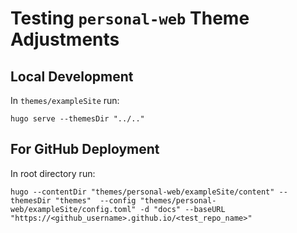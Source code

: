 # Testing `personal-web` Theme Adjustments

## Local Development

In `themes/exampleSite` run:

```{sh}
hugo serve --themesDir "../.."
```

## For GitHub Deployment

In root directory run:

```{sh}
hugo --contentDir "themes/personal-web/exampleSite/content" --themesDir "themes"  --config "themes/personal-web/exampleSite/config.toml" -d "docs" --baseURL "https://<github_username>.github.io/<test_repo_name>"
```

